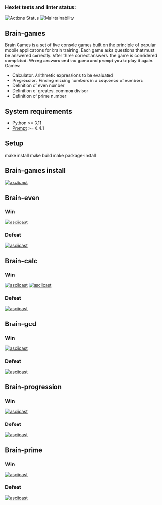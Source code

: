 ### Hexlet tests and linter status:
[![Actions Status](https://github.com/greenkerokero/python-project-49/actions/workflows/hexlet-check.yml/badge.svg)](https://github.com/greenkerokero/python-project-49/actions)
[![Maintainability](https://api.codeclimate.com/v1/badges/0cd1e22c7f34f2e91597/maintainability)](https://codeclimate.com/github/greenkerokero/python-project-49/maintainability)


## Brain-games
Brain Games is a set of five console games built on the principle of popular mobile applications for brain training. Each game asks questions that must be answered correctly. After three correct answers, the game is considered completed. Wrong answers end the game and prompt you to play it again. 
Games:

- Calculator. Arithmetic expressions to be evaluated
- Progression. Finding missing numbers in a sequence of numbers
- Definition of even number
- Definition of greatest common divisor
- Definition of prime number


## System requirements
- Python >= 3.11
- [Prompt](https://pypi.org/project/prompt/) >= 0.4.1

## Setup
make install
make build
make package-install

## Brain-games install
[![asciicast](https://asciinema.org/a/LxqUBzA7WAKsyXcR4aamNo96h.svg)](https://asciinema.org/a/LxqUBzA7WAKsyXcR4aamNo96h)


## Brain-even 
### Win
[![asciicast](https://asciinema.org/a/ujlMWelPHdigqYutGxsS4f6ra.svg)](https://asciinema.org/a/ujlMWelPHdigqYutGxsS4f6ra)

### Defeat
[![asciicast](https://asciinema.org/a/DIQGoPSMgjkhu03FteayZnqec.svg)](https://asciinema.org/a/DIQGoPSMgjkhu03FteayZnqec)


## Brain-calc
### Win
[![asciicast](https://asciinema.org/a/0NWJZePJ814cjX7L8UqRrVoTb.svg)](https://asciinema.org/a/0NWJZePJ814cjX7L8UqRrVoTb)
[![asciicast](https://asciinema.org/a/BU8OVwI8j1ID23oGHxsjs5pXu.svg)](https://asciinema.org/a/BU8OVwI8j1ID23oGHxsjs5pXu)

### Defeat
[![asciicast](https://asciinema.org/a/NifmrxqrW4MpGZ7cZSq1nXUFO.svg)](https://asciinema.org/a/NifmrxqrW4MpGZ7cZSq1nXUFO)


## Brain-gcd
### Win
[![asciicast](https://asciinema.org/a/loqe2aQIYtCCKe7atpGTmZHgq.svg)](https://asciinema.org/a/loqe2aQIYtCCKe7atpGTmZHgq)

### Defeat
[![asciicast](https://asciinema.org/a/P2449darIKaSfUE2aKsBbbQKI.svg)](https://asciinema.org/a/P2449darIKaSfUE2aKsBbbQKI)



## Brain-progression
### Win
[![asciicast](https://asciinema.org/a/90jqoylUZQilkWwFkFexv1I0X.svg)](https://asciinema.org/a/90jqoylUZQilkWwFkFexv1I0X)

### Defeat
[![asciicast](https://asciinema.org/a/Hk3fkxSUORSFqINs1kaHM3O3x.svg)](https://asciinema.org/a/Hk3fkxSUORSFqINs1kaHM3O3x)


## Brain-prime
### Win
[![asciicast](https://asciinema.org/a/50Ac1f1LH3bhVnXXy6Rqa7i6p.svg)](https://asciinema.org/a/50Ac1f1LH3bhVnXXy6Rqa7i6p)

### Defeat
[![asciicast](https://asciinema.org/a/SMQs1jHMmlzfgbcbTPMgPsAG1.svg)](https://asciinema.org/a/SMQs1jHMmlzfgbcbTPMgPsAG1)
